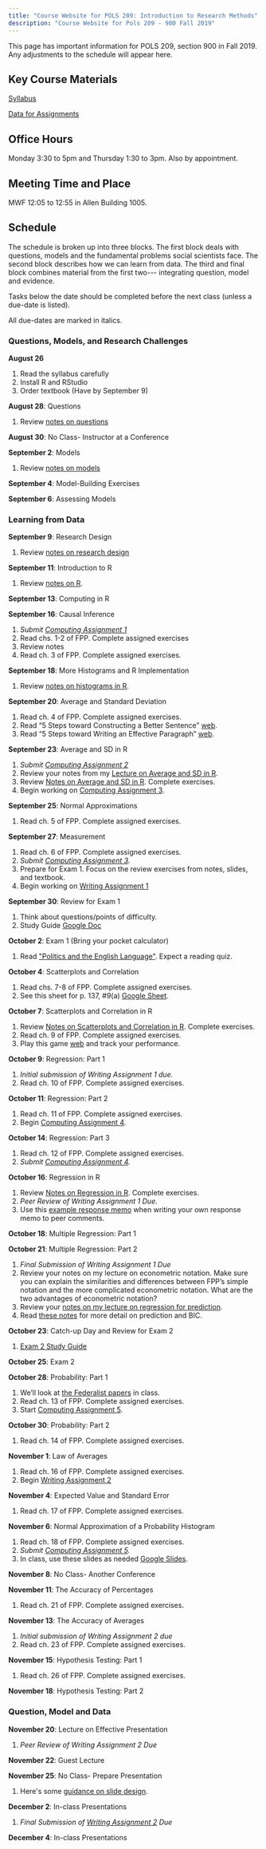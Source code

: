 ```yaml
---
title: "Course Website for POLS 209: Introduction to Research Methods"
description: "Course Website for Pols 209 - 900 Fall 2019"
---
```


This page has important information for POLS 209, section 900 in Fall 2019. Any adjustments to the schedule will appear here.

## Key Course Materials

[Syllabus](files/pols-209-syllabus.pdf)

[Data for Assignments](files/pols-209-data.zip)

## Office Hours
Monday 3:30 to 5pm and Thursday 1:30 to 3pm. Also by appointment.

## Meeting Time and Place
MWF 12:05 to 12:55 in Allen Building 1005.

## Schedule

The schedule is broken up into three blocks.
The first block deals with questions, models and the fundamental problems social scientists face.
The second block describes how we can learn from data.
The third and final block combines material from the first two--- integrating question, model and evidence.

Tasks below the date should be completed before the next class (unless a due-date is listed).

All due-dates are marked in italics.

### Questions, Models, and Research Challenges

**August 26**
1. Read the syllabus carefully
2. Install R and RStudio
3. Order textbook (Have by September 9)

**August 28**: Questions
1. Review [notes on questions](files/notes-02-questions.pdf)

**August 30**: No Class- Instructor at a Conference

**September 2**: Models
1. Review [notes on models](files/notes-03-models.pdf)

**September 4**: Model-Building Exercises

**September 6**: Assessing Models

### Learning from Data

**September 9**: Research Design
1. Review [notes on research design](files/notes-research-design.pdf)

**September 11**: Introduction to R
1. Review [notes on R](files/notes-04-computing.pdf).

**September 13**: Computing in R


**September 16**: Causal Inference
1. *Submit [Computing Assignment 1](assignments/r-assign-01.pdf)*
2. Read chs. 1-2 of FPP. Complete assigned exercises
3. Review notes
4. Read ch. 3 of FPP. Complete assigned exercises.

**September 18**: More Histograms and R Implementation
1. Review [notes on histograms in R](files/notes-08-histograms-r.pdf).

**September 20**: Average and Standard Deviation
1. Read ch. 4 of FPP. Complete assigned exercises.
2. Read “5 Steps toward Constructing a Better Sentence” [web](https://eebatou.wordpress.com/2011/09/02/writing-5-steps-toward-constructing-a-better-sentence/).
3. Read “5 Steps toward Writing an Effective Paragraph” [web](https://eebatou.wordpress.com/2007/01/21/5-steps-to-a-writing-an-effective-paragraph/).

**September 23**: Average and SD in R
1. *Submit [Computing Assignment 2](assignments/r-assign-02.pdf)*
2. Review your notes from my [Lecture on Average and SD in R](files/mean-sd-slides.pdf).
2. Review [Notes on Average and SD in R](files/notes-10-avg-sd-r). Complete exercises.
3. Begin working on [Computing Assignment 3](assignments/r-assign-03.pdf).

**September 25**: Normal Approximations
1. Read ch. 5 of FPP. Complete assigned exercises.


**September 27**: Measurement
1. Read ch. 6 of FPP. Complete assigned exercises.
2. *Submit [Computing Assignment 3](assignments/r-assign-03.pdf).*
3. Prepare for Exam 1. Focus on the review exercises from notes, slides, and textbook.
4. Begin working on [Writing Assignment 1](assignments/writing-assignment-1.docx)

**September 30**: Review for Exam 1
1. Think about questions/points of difficulty.
2. Study Guide [Google Doc](https://docs.google.com/document/d/19WF7hCjFCnCWdCwYDDisxWmMCUmapI4wJdb-rnOdsuo/edit)

**October 2**: Exam 1 (Bring your pocket calculator)
1. Read ["Politics and the English Language"](HonorsOrwellPoliticsEnglishLanguage.pdf). Expect a reading quiz.

**October 4**: Scatterplots and Correlation
1. Read chs. 7-8 of FPP. Complete assigned exercises.
2. See this sheet for p. 137, #9(a) [Google Sheet](https://docs.google.com/spreadsheets/d/1Y2EuRIcbuZk6eu9WWUaNXSWnqJMi9XBXrA27BzqSeKk/edit).

**October 7**: Scatterplots and Correlation in R
1. Review [Notes on Scatterplots and Correlation in R](/files/notes-18-correlation-r.pdf). Complete exercises.
2. Read ch. 9 of FPP. Complete assigned exercises.
3. Play this game [web](http://www.rossmanchance.com/applets/GuessCorrelation.html) and track your performance.

**October 9**: Regression: Part 1
1. *Initial submission of Writing Assignment 1 due.*
2. Read ch. 10 of FPP. Complete assigned exercises.

**October 11**: Regression: Part 2
1. Read ch. 11 of FPP. Complete assigned exercises.
2. Begin [Computing Assignment 4](assignments/r-assign-04.pdf).

**October 14**: Regression: Part 3
1. Read ch. 12 of FPP. Complete assigned exercises.
2. *Submit [Computing Assignment 4](assignments/r-assign-04.pdf).*

**October 16**: Regression in R
1. Review [Notes on Regression in R](files/notes-23-regression-r.pdf). Complete exercises.
2. *Peer Review of Writing Assignment 1 Due.*
3. Use this [example response memo](assignments/response-memo-example.pdf) when writing your own response memo to peer comments.

**October 18**: Multiple Regression: Part 1

**October 21**: Multiple Regression: Part 2
1. *Final Submission of Writing Assignment 1 Due*
2. Review your notes on my lecture on econometric notation. Make sure you can explain the similarities and differences between FPP’s simple notation and the more complicated econometric notation. What are the two advantages of econometric notation?
3. Review your [notes on my lecture on regression for prediction](files/regression-prediction-slides.pdf).
4. Read [these notes](notes-multiple-regression-r.pdf) for more detail on prediction and BIC.


**October 23**: Catch-up Day and Review for Exam 2
1. [Exam 2 Study Guide](https://docs.google.com/document/d/1aRe1GgbJhoUTltteX-WPEJb-ImDVXq4FHz4QMuhThBY/edit#heading=h.pu6lyh4jr74b)

**October 25**: Exam 2


**October 28**: Probability: Part 1
1. We’ll look at [the Federalist papers](http://www.foundingfathers.info/federalistpapers/fedindex.htm) in class.
2. Read ch. 13 of FPP. Complete assigned exercises.
3. Start [Computing Assignment 5](assignments/r-assign-05.pdf).


**October 30**: Probability: Part 2
1. Read ch. 14 of FPP. Complete assigned exercises.

**November 1**: Law of Averages
1. Read ch. 16 of FPP. Complete assigned exercises.
2. Begin [Writing Assignment 2](assignments/writing-assignment-2.pdf)

**November 4**: Expected Value and Standard Error
1. Read ch. 17 of FPP. Complete assigned exercises.

**November 6**: Normal Approximation of a Probability Histogram
1. Read ch. 18 of FPP. Complete assigned exercises.
2. *Submit [Computing Assignment 5](assignments/r-assign-05.pdf).*
3. In class, use these slides as needed [Google Slides](https://docs.google.com/presentation/d/1SOUFFnB3VvILGscV5qOGxJnKJjHIHdbhFzxyB7SEJ8Y/edit#slide=id.g2ac70fc58f_0_9).

**November 8**: No Class- Another Conference

**November 11**: The Accuracy of Percentages
1. Read ch. 21 of FPP. Complete assigned exercises.

**November 13**: The Accuracy of Averages
1. *Initial submission of Writing Assignment 2 due*
2. Read ch. 23 of FPP. Complete assigned exercises.

**November 15**: Hypothesis Testing: Part 1
1. Read ch. 26 of FPP. Complete assigned exercises.

**November 18**: Hypothesis Testing: Part 2

### Question, Model and Data

**November 20**: Lecture on Effective Presentation
1. *Peer Review of Writing Assignment 2 Due*

**November 22**: Guest Lecture

**November 25**: No Class- Prepare Presentation
1. Here's some [guidance on slide design](https://www.speechworks.net/what-would-the-gettysburg-address-look-like-in-powerpoint/).

**December 2**: In-class Presentations
1. *Final Submission of [Writing Assignment 2](assignments/writing-assignment-2.pdf) Due*

**December 4**: In-class Presentations
